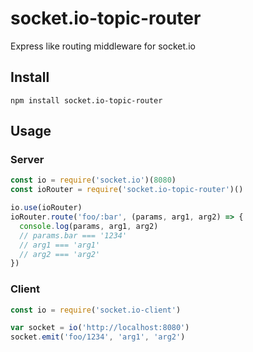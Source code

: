 # socket.io-topic-router

Express like routing middleware for socket.io

## Install

`npm install socket.io-topic-router`

## Usage

### Server
```javascript
const io = require('socket.io')(8080)
const ioRouter = require('socket.io-topic-router')()

io.use(ioRouter)
ioRouter.route('foo/:bar', (params, arg1, arg2) => {
  console.log(params, arg1, arg2)
  // params.bar === '1234'
  // arg1 === 'arg1'
  // arg2 === 'arg2'
})
```

### Client

```javascript
const io = require('socket.io-client')

var socket = io('http://localhost:8080')
socket.emit('foo/1234', 'arg1', 'arg2')
```
